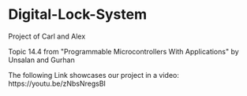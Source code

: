 # Digital-Lock-System
Project of Carl and Alex

Topic 14.4 from "Programmable Microcontrollers With Applications" by Unsalan and Gurhan
<p>The following Link showcases our project in a video: https://youtu.be/zNbsNregsBI
